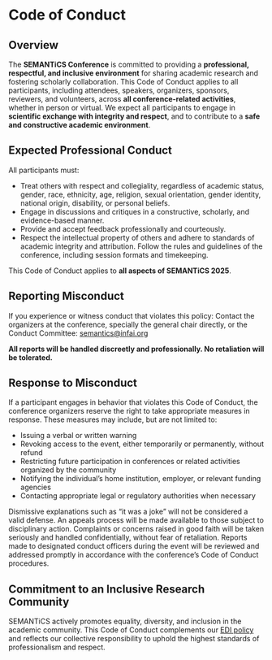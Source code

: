 # Code of Conduct

## Overview
The **SEMANTiCS Conference** is committed to providing a **professional, respectful, and inclusive environment** for sharing academic research and fostering scholarly collaboration. This Code of Conduct applies to all participants, including attendees, speakers, organizers, sponsors, reviewers, and volunteers, across **all conference-related activities**, whether in person or virtual.
We expect all participants to engage in **scientific exchange with integrity and respect**, and to contribute to a **safe and constructive academic environment**.

 
## Expected Professional Conduct
All participants must:
* Treat others with respect and collegiality, regardless of academic status, gender, race, ethnicity, age, religion, sexual orientation, gender identity, national origin, disability, or personal beliefs.
* Engage in discussions and critiques in a constructive, scholarly, and evidence-based manner.
* Provide and accept feedback professionally and courteously.
* Respect the intellectual property of others and adhere to standards of academic integrity and attribution.
Follow the rules and guidelines of the conference, including session formats and timekeeping.

This Code of Conduct applies to **all aspects of SEMANTiCS 2025**.


## Reporting Misconduct
If you experience or witness conduct that violates this policy:
Contact the organizers at the conference, specially the general chair directly, or the Conduct Committee: [semantics@infai.org](mailto:semantics@infai.org)

**All reports will be handled discreetly and professionally. No retaliation will be tolerated.**


## Response to Misconduct
If a participant engages in behavior that violates this Code of Conduct, the conference organizers reserve the right to take appropriate measures in response. These measures may include, but are not limited to:
* Issuing a verbal or written warning
* Revoking access to the event, either temporarily or permanently, without refund
* Restricting future participation in conferences or related activities organized by the community
* Notifying the individual’s home institution, employer, or relevant funding agencies
* Contacting appropriate legal or regulatory authorities when necessary

Dismissive explanations such as “it was a joke” will not be considered a valid defense.
An appeals process will be made available to those subject to disciplinary action. Complaints or concerns raised in good faith will be taken seriously and handled confidentially, without fear of retaliation. Reports made to designated conduct officers during the event will be reviewed and addressed promptly in accordance with the conference’s Code of Conduct procedures.


## Commitment to an Inclusive Research Community
SEMANTiCS actively promotes equality, diversity, and inclusion in the academic community. This Code of Conduct complements our [EDI policy](https://2025-eu.semantics.cc/page/edi) and reflects our collective responsibility to uphold the highest standards of professionalism and respect.
